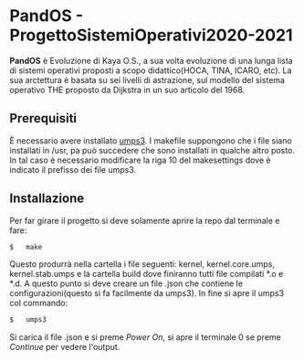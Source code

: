 # PandOS - ProgettoSistemiOperativi2020-2021

**PandOS** è Evoluzione di Kaya O.S., a sua volta evoluzione di una lunga lista di sistemi operativi proposti a scopo didattico(HOCA, TINA, ICARO, etc). La sua arctettura è basata su sei livelli di astrazione, sul modello del sistema operativo THE proposto da Dijkstra in un suo articolo del 1968.

## Prerequisiti

È necessario avere installato [umps3](https://github.com/virtualsquare/umps3). I makefile suppongono che i file siano installati in /usr, pa può succedere che sono installati in qualche altro posto. In tal caso è necessario modificare la riga 10 del makesettings dove è indicato il prefisso dei file umps3. 

## Installazione

Per far girare il progetto si deve solamente aprire la repo dal terminale e fare:

```bash
$	make
```

Questo produrrà nella cartella i file seguenti: kernel, kernel.core.umps, kernel.stab.umps e la cartella build dove finiranno tutti file compilati *.o e *.d. A questo punto si deve creare un file .json che contiene le configurazioni(questo si fa facilmente da umps3). In fine si apre il umps3 col commando:

```bash
$	umps3
```

Si carica il file .json e si preme *Power On*, si apre il terminale 0 se preme *Continue* per vedere l'output.